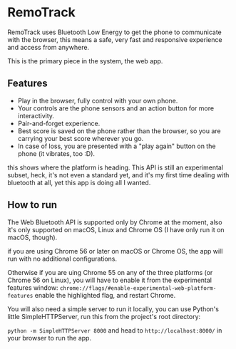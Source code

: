 # RemoTrack

RemoTrack uses Bluetooth Low Energy to get the phone to communicate with the browser, this means a safe, very fast and responsive experience and access from anywhere.

This is the primary piece in the system, the web app.

Features
--------

* Play in the browser, fully control with your own phone.
* Your controls are the phone sensors and an action button for more interactivity.
* Pair-and-forget experience. 
* Best score is saved on the phone rather than the browser, so you are carrying your best score wherever you go.
* In case of loss, you are presented with a "play again" button on the phone (it vibrates, too :D).

this shows where the platform is heading. This API is still an experimental subset, heck, it's not even a standard yet, and it's my first time dealing with bluetooth at all, yet this app is doing all I wanted.

How to run
----------
The Web Bluetooth API is supported only by Chrome at the moment, also it's only supported on macOS, Linux and Chrome OS (I have only run it on macOS, though).

if you are using Chrome 56 or later on macOS or Chrome OS, the app will run with no additional configurations.

Otherwise if you are uing Chrome 55 on any of the three platforms (or Chrome 56 on Linux), you will have to enable it from the experimental features window:
`chrome://flags/#enable-experimental-web-platform-features`
enable the highlighted flag, and restart Chrome.

You will also need a simple server to run it locally, you can use Python's little SimpleHTTPServer, run this from the project's root directory:

`python -m SimpleHTTPServer 8000`
and head to `http://localhost:8000/` in your browser to run the app.
